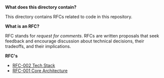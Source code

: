 **What does this directory contain?**

This directory contains RFCs related to code in this repository.

**What is an RFC?**

RFC stands for _request for comments_. RFCs are written proposals that seek feedback and encourage discussion about technical decisions, their tradeoffs, and their implications.

**RFC's**

- [RFC-002 Tech Stack](tech-stack/RFC.md)
- [RFC-001 Core Architecture](core-architecture/RFC.md)
